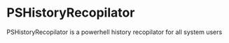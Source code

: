 # PSHistoryRecopilator
PSHistoryRecopilator is a powerhell history recopilator for all system users
